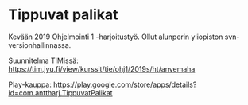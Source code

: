 # Tippuvat palikat

Kevään 2019 Ohjelmointi 1 -harjoitustyö. Ollut alunperin yliopiston svn-versionhallinnassa.

Suunnitelma TIMissä: <https://tim.jyu.fi/view/kurssit/tie/ohj1/2019s/ht/anvemaha>

Play-kauppa: <https://play.google.com/store/apps/details?id=com.anttharj.TippuvatPalikat>